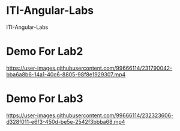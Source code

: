 # ITI-Angular-Labs
ITI-Angular-Labs

# Demo For Lab2

https://user-images.githubusercontent.com/99666114/231790042-bba6a8b6-14a1-40c6-8805-98f8e1929307.mp4

# Demo For Lab3


https://user-images.githubusercontent.com/99666114/232323606-d328f011-e6f3-450d-be5e-2542f3bbba68.mp4

